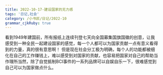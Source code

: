 ```yaml
---
title: 2022-10-17-建设国家的无力感
tags: '日记,社会'
category: /小书匠/日记/2022-10
grammar_cjkRuby: true
---
```



看到1949年建国前，所有报纸上连续刊登七天向全国募集国旗国徽的创意，让我感受到一种全民一起建设国家的感觉，每一个人都可以为国家贡献一点有意义看得到的力量，真的很有意思啊！
但是现在社会分工极为明确，每个人的功能都被细化在自己的工作赚钱上，难以感受到对国家的贡献，也容易把国家对自己的帮助当作理所当然，除了自觉抵制BCI事件的一系列品牌可以自娱自乐一下，很难感觉到自己可以为国家做点什么。



